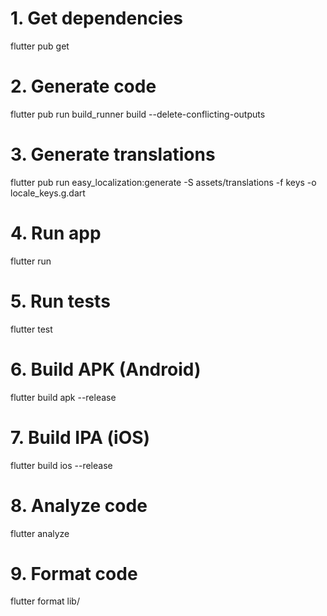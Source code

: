 # 1. Get dependencies
flutter pub get

# 2. Generate code
flutter pub run build_runner build --delete-conflicting-outputs

# 3. Generate translations
flutter pub run easy_localization:generate -S assets/translations -f keys -o locale_keys.g.dart

# 4. Run app
flutter run

# 5. Run tests
flutter test

# 6. Build APK (Android)
flutter build apk --release

# 7. Build IPA (iOS)
flutter build ios --release

# 8. Analyze code
flutter analyze

# 9. Format code
flutter format lib/